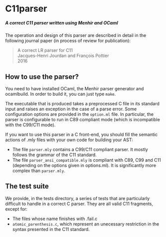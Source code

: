 C11parser
=========

##### A correct C11 parser written using Menhir and OCaml

The operation and design of this parser are described in detail in the
following journal paper (in process of review for publication):

> A correct LR parser for C11<br/>
> Jacques-Henri Jourdan and François Pottier<br/>
> 2016<br/>

How to use the parser?
----------------------

You need to have installed OCaml, the Menhir parser generator and
ocamlbuild. In order to build it, you can just type `make`.

The executable that is produced takes a preprocessed C file in its
standard input and raises an exception in the case of a parse
error. Some configuration options are provided in the `option.ml`
file. In particular, the parser is configurable to run in C89
compliant mode (which is incompatible with the C99/C11 mode).

If you want to use this parser in a C front-end, you should fill the
semantic actions of .mly files with your own code for building your
AST:
  - The file `parser.mly` contains a C99/C11 compliant parser. It
    mostly follows the grammar of the C11 standard.
  - The file `parser_ansi_compatible.mly` is compliant with C89, C99 and
    C11 (depending on the options given in options.ml). It is
    significantly more complex than `parser.mly`.

The test suite
--------------

We provide, in the tests directory, a series of tests that are
particularly difficult to handle in a correct C parser. They are all
valid C11 fragments, except for:
  - The files whose name finishes with .fail.c
  - `atomic_parenthesis.c`, which represent an unecessary restriction in
    the syntax presented in the C11 standard.

